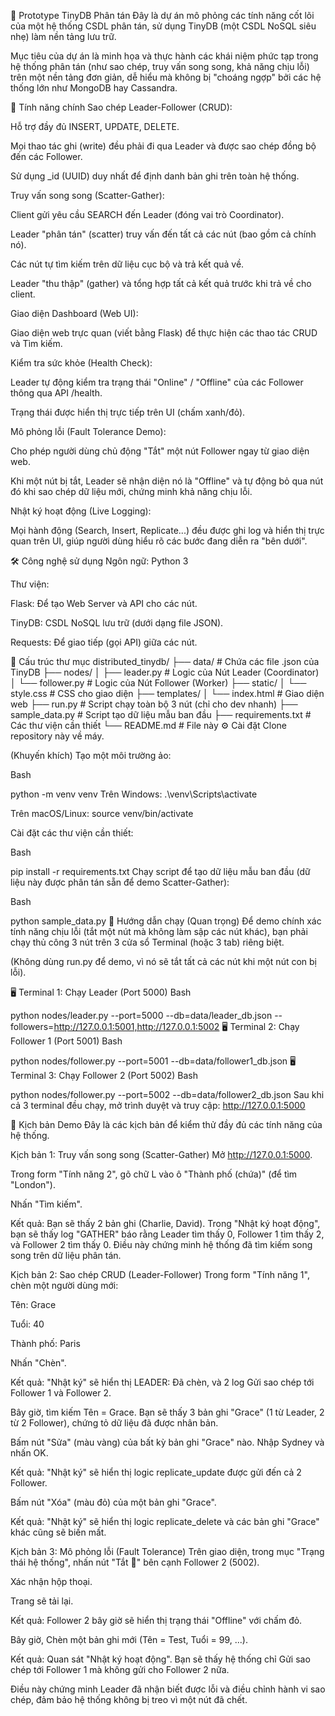 🚀 Prototype TinyDB Phân tán
Đây là dự án mô phỏng các tính năng cốt lõi của một hệ thống CSDL phân tán, sử dụng TinyDB (một CSDL NoSQL siêu nhẹ) làm nền tảng lưu trữ.

Mục tiêu của dự án là minh họa và thực hành các khái niệm phức tạp trong hệ thống phân tán (như sao chép, truy vấn song song, khả năng chịu lỗi) trên một nền tảng đơn giản, dễ hiểu mà không bị "choáng ngợp" bởi các hệ thống lớn như MongoDB hay Cassandra.

🌟 Tính năng chính
Sao chép Leader-Follower (CRUD):

Hỗ trợ đầy đủ INSERT, UPDATE, DELETE.

Mọi thao tác ghi (write) đều phải đi qua Leader và được sao chép đồng bộ đến các Follower.

Sử dụng _id (UUID) duy nhất để định danh bản ghi trên toàn hệ thống.

Truy vấn song song (Scatter-Gather):

Client gửi yêu cầu SEARCH đến Leader (đóng vai trò Coordinator).

Leader "phân tán" (scatter) truy vấn đến tất cả các nút (bao gồm cả chính nó).

Các nút tự tìm kiếm trên dữ liệu cục bộ và trả kết quả về.

Leader "thu thập" (gather) và tổng hợp tất cả kết quả trước khi trả về cho client.

Giao diện Dashboard (Web UI):

Giao diện web trực quan (viết bằng Flask) để thực hiện các thao tác CRUD và Tìm kiếm.

Kiểm tra sức khỏe (Health Check):

Leader tự động kiểm tra trạng thái "Online" / "Offline" của các Follower thông qua API /health.

Trạng thái được hiển thị trực tiếp trên UI (chấm xanh/đỏ).

Mô phỏng lỗi (Fault Tolerance Demo):

Cho phép người dùng chủ động "Tắt" một nút Follower ngay từ giao diện web.

Khi một nút bị tắt, Leader sẽ nhận diện nó là "Offline" và tự động bỏ qua nút đó khi sao chép dữ liệu mới, chứng minh khả năng chịu lỗi.

Nhật ký hoạt động (Live Logging):

Mọi hành động (Search, Insert, Replicate...) đều được ghi log và hiển thị trực quan trên UI, giúp người dùng hiểu rõ các bước đang diễn ra "bên dưới".

🛠️ Công nghệ sử dụng
Ngôn ngữ: Python 3

Thư viện:

Flask: Để tạo Web Server và API cho các nút.

TinyDB: CSDL NoSQL lưu trữ (dưới dạng file JSON).

Requests: Để giao tiếp (gọi API) giữa các nút.

📁 Cấu trúc thư mục
distributed_tinydb/
├── data/                 # Chứa các file .json của TinyDB
├── nodes/
│   ├── leader.py         # Logic của Nút Leader (Coordinator)
│   └── follower.py       # Logic của Nút Follower (Worker)
├── static/
│   └── style.css         # CSS cho giao diện
├── templates/
│   └── index.html        # Giao diện web
├── run.py                # Script chạy toàn bộ 3 nút (chỉ cho dev nhanh)
├── sample_data.py        # Script tạo dữ liệu mẫu ban đầu
├── requirements.txt      # Các thư viện cần thiết
└── README.md             # File này
⚙️ Cài đặt
Clone repository này về máy.

(Khuyến khích) Tạo một môi trường ảo:

Bash

python -m venv venv
Trên Windows: .\venv\Scripts\activate

Trên macOS/Linux: source venv/bin/activate

Cài đặt các thư viện cần thiết:

Bash

pip install -r requirements.txt
Chạy script để tạo dữ liệu mẫu ban đầu (dữ liệu này được phân tán sẵn để demo Scatter-Gather):

Bash

python sample_data.py
🚀 Hướng dẫn chạy (Quan trọng)
Để demo chính xác tính năng chịu lỗi (tắt một nút mà không làm sập các nút khác), bạn phải chạy thủ công 3 nút trên 3 cửa sổ Terminal (hoặc 3 tab) riêng biệt.

(Không dùng run.py để demo, vì nó sẽ tắt tất cả các nút khi một nút con bị lỗi).

🖥️ Terminal 1: Chạy Leader (Port 5000)
Bash

python nodes/leader.py --port=5000 --db=data/leader_db.json --followers=http://127.0.0.1:5001,http://127.0.0.1:5002
🖥️ Terminal 2: Chạy Follower 1 (Port 5001)
Bash

python nodes/follower.py --port=5001 --db=data/follower1_db.json
🖥️ Terminal 3: Chạy Follower 2 (Port 5002)
Bash

python nodes/follower.py --port=5002 --db=data/follower2_db.json
Sau khi cả 3 terminal đều chạy, mở trình duyệt và truy cập: http://127.0.0.1:5000

🧪 Kịch bản Demo
Đây là các kịch bản để kiểm thử đầy đủ các tính năng của hệ thống.

Kịch bản 1: Truy vấn song song (Scatter-Gather)
Mở http://127.0.0.1:5000.

Trong form "Tính năng 2", gõ chữ L vào ô "Thành phố (chứa)" (để tìm "London").

Nhấn "Tìm kiếm".

Kết quả: Bạn sẽ thấy 2 bản ghi (Charlie, David). Trong "Nhật ký hoạt động", bạn sẽ thấy log "GATHER" báo rằng Leader tìm thấy 0, Follower 1 tìm thấy 2, và Follower 2 tìm thấy 0. Điều này chứng minh hệ thống đã tìm kiếm song song trên dữ liệu phân tán.

Kịch bản 2: Sao chép CRUD (Leader-Follower)
Trong form "Tính năng 1", chèn một người dùng mới:

Tên: Grace

Tuổi: 40

Thành phố: Paris

Nhấn "Chèn".

Kết quả: "Nhật ký" sẽ hiển thị LEADER: Đã chèn, và 2 log Gửi sao chép tới Follower 1 và Follower 2.

Bây giờ, tìm kiếm Tên = Grace. Bạn sẽ thấy 3 bản ghi "Grace" (1 từ Leader, 2 từ 2 Follower), chứng tỏ dữ liệu đã được nhân bản.

Bấm nút "Sửa" (màu vàng) của bất kỳ bản ghi "Grace" nào. Nhập Sydney và nhấn OK.

Kết quả: "Nhật ký" sẽ hiển thị logic replicate_update được gửi đến cả 2 Follower.

Bấm nút "Xóa" (màu đỏ) của một bản ghi "Grace".

Kết quả: "Nhật ký" sẽ hiển thị logic replicate_delete và các bản ghi "Grace" khác cũng sẽ biến mất.

Kịch bản 3: Mô phỏng lỗi (Fault Tolerance)
Trên giao diện, trong mục "Trạng thái hệ thống", nhấn nút "Tắt 🛑" bên cạnh Follower 2 (5002).

Xác nhận hộp thoại.

Trang sẽ tải lại.

Kết quả: Follower 2 bây giờ sẽ hiển thị trạng thái "Offline" với chấm đỏ.

Bây giờ, Chèn một bản ghi mới (Tên = Test, Tuổi = 99, ...).

Kết quả: Quan sát "Nhật ký hoạt động". Bạn sẽ thấy hệ thống chỉ Gửi sao chép tới Follower 1 mà không gửi cho Follower 2 nữa.

Điều này chứng minh Leader đã nhận biết được lỗi và điều chỉnh hành vi sao chép, đảm bảo hệ thống không bị treo vì một nút đã chết.
